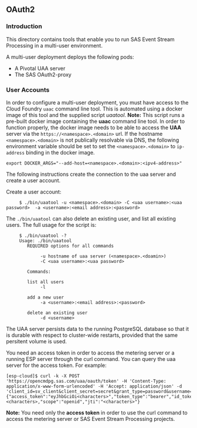 ## OAuth2

### Introduction

This directory contains tools that enable you to run SAS Event Stream Processing in a multi-user environment.

A multi-user deployment deploys the following pods: 
* A Pivotal UAA server
* The SAS OAuth2-proxy

### User Accounts

In order to configure a multi-user deployment, you must have access to the Cloud Foundry `uaac` command line tool. This is automated using a docker image of this tool and the supplied script *uaatool*. **Note:** This script runs a pre-built docker image containing the **uaac** command line tool. In order to function properly, the docker image needs to be able to access the **UAA** server via the ```https://<namespace>.<domain>``` url. If the hostname ```<namespace>.<domain>``` is not publically resolvable via DNS, the following environment variable should be set to set the ```<namespace>.<domain>``` to ```ip-address``` binding in the docker image. 


```export DOCKER_ARGS="--add-host=<namespace>.<domain>:<ipv4-address>"```

The following instructions create the connection to the uaa server and create a user account.

Create a user account:
```
     $ ./bin/uaatool -u <namespace>.<domain> -C <uaa username>:<uaa password>  -a <username>:<email address>:<password> 
```

The ```./bin/uaatool``` can also delete an existing user, and list all existing users. The full usage for the script is:
```
     $ ./bin/uaatool -?
     Usage: ./bin/uaatool
        REQUIRED options for all commands
 
             -u hostname of uaa server (<namespace>.<doamin>)
             -C <uaa username>:<uaa password>
 
        Commands:
 
        list all users
             -l
 
        add a new user
             -a <username>:<email address>:<password>
 
        delete an existing user
             -d <username>
```

The UAA server persists data to the running PostgreSQL database so that it is
durable with respect to cluster-wide restarts, provided that the same
persitent volume is used.


You need an access token in order to access the metering server or a running ESP server through the curl command. You can query the uaa server for the access token. For example:

```
[esp-cloud]$ curl -k -X POST 'https://opencmdpg.sas.com/uaa/oauth/token' -H 'Content-Type: application/x-www-form-urlencoded' -H 'Accept: application/json' -d 'client_id=sv_client&client_secret=secret&grant_type=password&username=USERNAME&password=PASSWORD'
{"access_token":"eyJhbGciOi<characters>","token_type":"bearer","id_token":"eyJhb<characters>","refresh_token":"eyJhb<characters>","expires_in":<characters>,"scope":"openid","jti":"<characters>"}
```

**Note:** You need only the **access token** in order to use the curl command to access the metering server or SAS Event Stream Processing projects.

